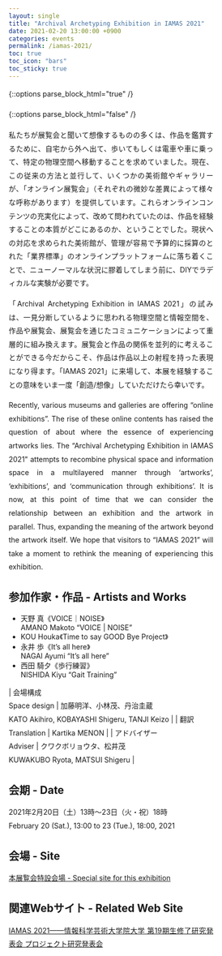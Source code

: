 ```yaml
---
layout: single
title: "Archival Archetyping Exhibition in IAMAS 2021"
date: 2021-02-20 13:00:00 +0900
categories: events
permalink: /iamas-2021/
toc: true
toc_icon: "bars"
toc_sticky: true
---
```


{::options parse_block_html="true" /}
<style type="text/css">
 p { text-align: justify; line-height: 1.9em;}
 b { font-size: 1.20em; }

@media (max-width:480px) {
 .general{overflow : hidden ; margin: 10px auto; width:90%;}
 .statement{color:#3D4144 ; width:100% ; font-size:100% ; margin:0 0 1.8em 0 ; line-height:1.7 ; word-wrap:break-word; text-underline-offset: 2px;}
}

@media (min-width:480px) {
 .general{overflow : hidden ; margin: 10px auto; width:55%;}
 .statement{color:#3D4144 ; width : 100% ; font-size : 85% ; margin : 0 auto 2.5em auto; line-height : 1.9 ; word-wrap:break-word; text-underline-offset: 1.5px;}
}

* { box-sizing: border-box; }

html { /* apply a natural box layout model to all elements */ box-sizing: border-box; background-color: #fff; font-size: 14px; -webkit-text-size-adjust: 100%; -ms-text-size-adjust: 100%; }
@media (min-width: 48em) { html { font-size: 14px; } }
@media (min-width: 64em) { html { font-size: 16px; } }
@media (min-width: 80em) { html { font-size: 18px; } }

</style>
{::options parse_block_html="false" /}

<!-- # Archival Archetyping Exhibition in IAMAS 2021 -->

私たちが展覧会と聞いて想像するものの多くは、作品を鑑賞するために、自宅から外へ出て、歩いてもしくは電車や車に乗って、特定の物理空間へ移動することを求めていました。現在、この従来の方法と並行して、いくつかの美術館やギャラリーが、「オンライン展覧会」（それぞれの微妙な差異によって様々な呼称があります）を提供しています。これらオンラインコンテンツの充実化によって、改めて問われていたのは、作品を経験することの本質がどこにあるのか、ということでした。現状への対応を求められた美術館が、管理が容易で予算的に採算のとれた「業界標準」のオンラインプラットフォームに落ち着くことで、ニューノーマルな状況に膠着してしまう前に、DIYでラディカルな実験が必要です。

「Archival Archetyping Exhibition in IAMAS 2021」の試みは、一見分断しているように思われる物理空間と情報空間を、作品や展覧会、展覧会を通じたコミュニケーションによって重層的に組み換えます。展覧会と作品の関係を並列的に考えることができる今だからこそ、作品は作品以上の射程を持った表現になり得ます。「IAMAS 2021」に来場して、本展を経験することの意味をいま一度「創造/想像」していただけたら幸いです。

Recently, various museums and galleries are offering “online exhibitions”. The rise of these online contents has raised the question of about where the essence of experiencing artworks lies. The “Archival Archetyping Exhibition in IAMAS 2021" attempts to recombine physical space and information space in a multilayered manner through ‘artworks’, ‘exhibitions’, and ‘communication through exhibitions’. It is now, at this point of time that we can consider the relationship between an exhibition and the artwork in parallel. Thus, expanding the meaning of the artwork beyond the artwork itself. We hope that visitors to “IAMAS 2021” will take a moment to rethink the meaning of experiencing this exhibition.

## 参加作家・作品 - Artists and Works
- 天野 真《VOICE｜NOISE》 <br> AMANO Makoto “VOICE \| NOISE”
- KOU Houka《Time to say GOOD Bye Project》
- 永井 歩《It’s all here》 <br> NAGAI Ayumi “It’s all here”
- 西田 騎夕《歩行練習》 <br> NISHIDA Kiyu “Gait Training”

| 会場構成 <br> Space design | 加藤明洋、小林茂、丹治圭蔵 <br> KATO Akihiro, KOBAYASHI Shigeru, TANJI Keizo |
| 翻訳 <br> Translation | Kartika MENON |
| アドバイザー <br> Adviser | クワクボリョウタ、松井茂 <br> KUWAKUBO Ryota, MATSUI Shigeru |

## 会期 - Date
2021年2月20日（土）13時〜23日（火・祝）18時  
February 20 (Sat.), 13:00 to 23 (Tue.), 18:00, 2021

## 会場 - Site
[本展覧会特設会場 - Special site for this exhibition](http://aa-exhibition.vercel.app)

## 関連Webサイト - Related Web Site
[IAMAS 2021——情報科学芸術大学院大学 第19期生修了研究発表会 プロジェクト研究発表会](https://www.iamas.ac.jp/exhibit21/)
